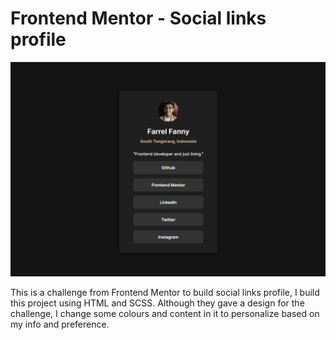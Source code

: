 # Frontend Mentor - Social links profile

![Screenshot of the webpage](./screenshot.png)

This is a challenge from Frontend Mentor to build social links profile, I build this project using HTML and SCSS. Although they gave a design for the challenge, I change some colours and content in it to personalize based on my info and preference.
